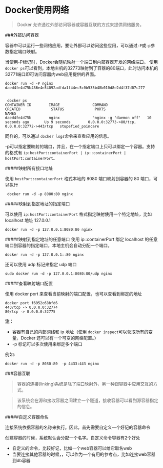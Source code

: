 Docker使用网络
==================
>Docker 允许通过外部访问容器或容器互联的方式来提供网络服务。

###外部访问容器

容器中可以运行一些网络应用，要让外部可以访问这些应用，可以通过`-P`或`-p`参数指定端口映射。

当使用-P标记时，Docker会随机映射一个端口到内部容器开发的网络端口。
使用`docker ps`可以看到，本地主机的32773映射到了容器的80端口，此时访问本机的32771端口即可访问容器内web应用提供的界面。
```
docker run -d -P nginx
daed4fe4d75b436e4e34092adfda1f44ec5c0b535b48b010d8e2d4f37d07c277


 docker ps
CONTAINER ID        IMAGE               COMMAND                  CREATED              STATUS              PORTS                                           NAMES
daed4fe4d75b        nginx               "nginx -g 'daemon off"   10 seconds ago       Up 9 seconds        0.0.0.0:32773->80/tcp, 0.0.0.0:32772->443/tcp   stupefied_poincare
```
同样的，可以通过 `docker logs`命令来查看应用的信息。

-p可以指定要映射的端口，并且，在一个指定端口上只可以绑定一个容器。支持的格式有 `ip:hostPort:containerPort | ip::containerPort | hostPort:containerPort。`


#####映射所有接口地址

使用 `hostPort:containerPort` 格式本地的 8080 端口映射到容器的 80 端口，可以执行
```
 docker run -d -p 8080:80 nginx
```
#####映射到指定地址的指定端口

可以使用 `ip:hostPort:containerPort` 格式指定映射使用一个特定地址，比如 localhost 地址 127.0.0.1
```
docker run -d -p 127.0.0.1:8080:80 nginx
```

#####映射到指定地址的任意端口
使用 ip::containerPort 绑定 localhost 的任意端口到容器的指定端口，本地主机会自动分配一个端口。
```
docker run -d -p 127.0.0.1::80 nginx
```
还可以使用 udp 标记来指定 udp 端口
```
sudo docker run -d -p 127.0.0.1:8080:80/udp nginx
```

#####查看映射端口配置

使用 docker port 来查看当前映射的端口配置，也可以查看到绑定的地址
```
docker port f6952c68bfd6
443/tcp -> 0.0.0.0:32774
80/tcp -> 0.0.0.0:32775
```

**注：**

* 容器有自己的内部网络和 ip 地址（使用 `docker inspect`可以获取所有的变量，Docker 还可以有一个可变的网络配置。）
* -p 标记可以多次使用来绑定多个端口

例如:
```
docker run -d -p 8080:80  -p 4433:443 nginx
```

###容器互联

>容器的连接(linking)系统是除了端口映射外，另一种跟容器中应用交互的方式。

>该系统会在源和接收容器之间建立一个隧道，接收容器可以看到源容器指定的信息。

#####自定义容器命名

连接系统依据容器的名称来执行。因此，首先需要自定义一个好记的容器命令

创建容器的时候，系统默认会分配一个名字。自定义命令容器有2个好处

* 自定义的命令，比较好记，比如一个web容器可以给它取名web
* 当要连接其他容器的时候，，可以作为一个有用的参考点，比如连接web容器到db容器